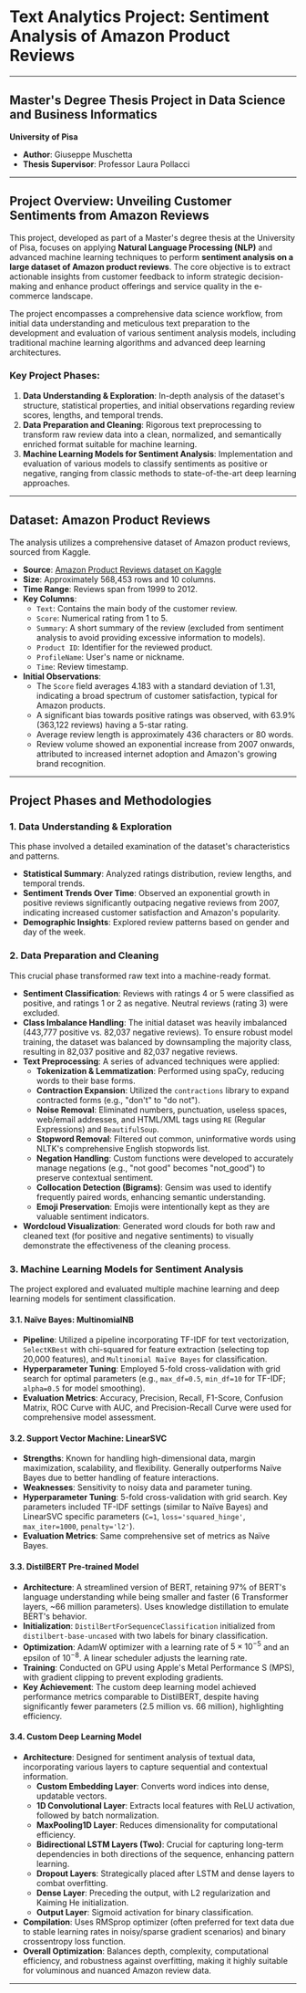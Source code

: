 # Text Analytics Project: Sentiment Analysis of Amazon Product Reviews

---

## Master's Degree Thesis Project in Data Science and Business Informatics

**University of Pisa**

* **Author**: Giuseppe Muschetta
* **Thesis Supervisor**: Professor Laura Pollacci

---

## Project Overview: Unveiling Customer Sentiments from Amazon Reviews

This project, developed as part of a Master's degree thesis at the University of Pisa, focuses on applying **Natural Language Processing (NLP)** and advanced machine learning techniques to perform **sentiment analysis on a large dataset of Amazon product reviews**. The core objective is to extract actionable insights from customer feedback to inform strategic decision-making and enhance product offerings and service quality in the e-commerce landscape.

The project encompasses a comprehensive data science workflow, from initial data understanding and meticulous text preparation to the development and evaluation of various sentiment analysis models, including traditional machine learning algorithms and advanced deep learning architectures.

### Key Project Phases:

1.  **Data Understanding & Exploration**: In-depth analysis of the dataset's structure, statistical properties, and initial observations regarding review scores, lengths, and temporal trends.
2.  **Data Preparation and Cleaning**: Rigorous text preprocessing to transform raw review data into a clean, normalized, and semantically enriched format suitable for machine learning.
3.  **Machine Learning Models for Sentiment Analysis**: Implementation and evaluation of various models to classify sentiments as positive or negative, ranging from classic methods to state-of-the-art deep learning approaches.

---

## Dataset: Amazon Product Reviews

The analysis utilizes a comprehensive dataset of Amazon product reviews, sourced from Kaggle.

* **Source**: [Amazon Product Reviews dataset on Kaggle](https://www.kaggle.com/datasets/arhamrumi/amazon-product-reviews)
* **Size**: Approximately 568,453 rows and 10 columns.
* **Time Range**: Reviews span from 1999 to 2012.
* **Key Columns**:
    * `Text`: Contains the main body of the customer review.
    * `Score`: Numerical rating from 1 to 5.
    * `Summary`: A short summary of the review (excluded from sentiment analysis to avoid providing excessive information to models).
    * `Product ID`: Identifier for the reviewed product.
    * `ProfileName`: User's name or nickname.
    * `Time`: Review timestamp.
* **Initial Observations**:
    * The `Score` field averages 4.183 with a standard deviation of 1.31, indicating a broad spectrum of customer satisfaction, typical for Amazon products.
    * A significant bias towards positive ratings was observed, with 63.9% (363,122 reviews) having a 5-star rating.
    * Average review length is approximately 436 characters or 80 words.
    * Review volume showed an exponential increase from 2007 onwards, attributed to increased internet adoption and Amazon's growing brand recognition.

---

## Project Phases and Methodologies

### 1. Data Understanding & Exploration

This phase involved a detailed examination of the dataset's characteristics and patterns.

* **Statistical Summary**: Analyzed ratings distribution, review lengths, and temporal trends.
* **Sentiment Trends Over Time**: Observed an exponential growth in positive reviews significantly outpacing negative reviews from 2007, indicating increased customer satisfaction and Amazon's popularity.
* **Demographic Insights**: Explored review patterns based on gender and day of the week.

### 2. Data Preparation and Cleaning

This crucial phase transformed raw text into a machine-ready format.

* **Sentiment Classification**: Reviews with ratings 4 or 5 were classified as positive, and ratings 1 or 2 as negative. Neutral reviews (rating 3) were excluded.
* **Class Imbalance Handling**: The initial dataset was heavily imbalanced (443,777 positive vs. 82,037 negative reviews). To ensure robust model training, the dataset was balanced by downsampling the majority class, resulting in 82,037 positive and 82,037 negative reviews.
* **Text Preprocessing**: A series of advanced techniques were applied:
    * **Tokenization & Lemmatization**: Performed using spaCy, reducing words to their base forms.
    * **Contraction Expansion**: Utilized the `contractions` library to expand contracted forms (e.g., "don't" to "do not").
    * **Noise Removal**: Eliminated numbers, punctuation, useless spaces, web/email addresses, and HTML/XML tags using `RE` (Regular Expressions) and `BeautifulSoup`.
    * **Stopword Removal**: Filtered out common, uninformative words using NLTK's comprehensive English stopwords list.
    * **Negation Handling**: Custom functions were developed to accurately manage negations (e.g., "not good" becomes "not_good") to preserve contextual sentiment.
    * **Collocation Detection (Bigrams)**: Gensim was used to identify frequently paired words, enhancing semantic understanding.
    * **Emoji Preservation**: Emojis were intentionally kept as they are valuable sentiment indicators.
* **Wordcloud Visualization**: Generated word clouds for both raw and cleaned text (for positive and negative sentiments) to visually demonstrate the effectiveness of the cleaning process.

### 3. Machine Learning Models for Sentiment Analysis

The project explored and evaluated multiple machine learning and deep learning models for sentiment classification.

#### 3.1. Naïve Bayes: MultinomialNB

* **Pipeline**: Utilized a pipeline incorporating TF-IDF for text vectorization, `SelectKBest` with chi-squared for feature extraction (selecting top 20,000 features), and `Multinomial Naïve Bayes` for classification.
* **Hyperparameter Tuning**: Employed 5-fold cross-validation with grid search for optimal parameters (e.g., `max_df=0.5`, `min_df=10` for TF-IDF; `alpha=0.5` for model smoothing).
* **Evaluation Metrics**: Accuracy, Precision, Recall, F1-Score, Confusion Matrix, ROC Curve with AUC, and Precision-Recall Curve were used for comprehensive model assessment.

#### 3.2. Support Vector Machine: LinearSVC

* **Strengths**: Known for handling high-dimensional data, margin maximization, scalability, and flexibility. Generally outperforms Naïve Bayes due to better handling of feature interactions.
* **Weaknesses**: Sensitivity to noisy data and parameter tuning.
* **Hyperparameter Tuning**: 5-fold cross-validation with grid search. Key parameters included TF-IDF settings (similar to Naïve Bayes) and LinearSVC specific parameters (`C=1`, `loss='squared_hinge'`, `max_iter=1000`, `penalty='l2'`).
* **Evaluation Metrics**: Same comprehensive set of metrics as Naïve Bayes.

#### 3.3. DistilBERT Pre-trained Model

* **Architecture**: A streamlined version of BERT, retaining 97% of BERT's language understanding while being smaller and faster (6 Transformer layers, ~66 million parameters). Uses knowledge distillation to emulate BERT's behavior.
* **Initialization**: `DistilBertForSequenceClassification` initialized from `distilbert-base-uncased` with two labels for binary classification.
* **Optimization**: AdamW optimizer with a learning rate of $5 \times 10^{-5}$ and an epsilon of $10^{-8}$. A linear scheduler adjusts the learning rate.
* **Training**: Conducted on GPU using Apple's Metal Performance S (MPS), with gradient clipping to prevent exploding gradients.
* **Key Achievement**: The custom deep learning model achieved performance metrics comparable to DistilBERT, despite having significantly fewer parameters (2.5 million vs. 66 million), highlighting efficiency.

#### 3.4. Custom Deep Learning Model

* **Architecture**: Designed for sentiment analysis of textual data, incorporating various layers to capture sequential and contextual information.
    * **Custom Embedding Layer**: Converts word indices into dense, updatable vectors.
    * **1D Convolutional Layer**: Extracts local features with ReLU activation, followed by batch normalization.
    * **MaxPooling1D Layer**: Reduces dimensionality for computational efficiency.
    * **Bidirectional LSTM Layers (Two)**: Crucial for capturing long-term dependencies in both directions of the sequence, enhancing pattern learning.
    * **Dropout Layers**: Strategically placed after LSTM and dense layers to combat overfitting.
    * **Dense Layer**: Preceding the output, with L2 regularization and Kaiming He initialization.
    * **Output Layer**: Sigmoid activation for binary classification.
* **Compilation**: Uses RMSprop optimizer (often preferred for text data due to stable learning rates in noisy/sparse gradient scenarios) and binary crossentropy loss function.
* **Overall Optimization**: Balances depth, complexity, computational efficiency, and robustness against overfitting, making it highly suitable for voluminous and nuanced Amazon review data.

---
